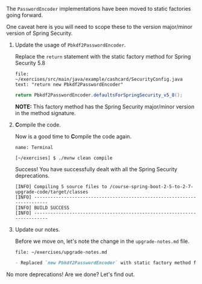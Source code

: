 The `PasswordEncoder` implementations have been moved to static factories going forward.

One caveat here is you will need to scope these to the version major/minor version of Spring Security.

1. Update the usage of `Pbkdf2PasswordEncoder`.

   Replace the `return` statement with the static factory method for Spring Security 5.8

   ```editor:select-matching-text
   file: ~/exercises/src/main/java/example/cashcard/SecurityConfig.java
   text: "return new Pbkdf2PasswordEncoder"
   ```

   ```java
   return Pbkdf2PasswordEncoder.defaultsForSpringSecurity_v5_8();
   ```

   **NOTE:** This factory method has the Spring Security major/minor version in the method signature.

1. **C**ompile the code.

   Now is a good time to **C**ompile the code again.

   ```dashboard:open-dashboard
   name: Terminal
   ```

   ```shell
   [~/exercises] $ ./mvnw clean compile
   ```

   Success! You have successfully dealt with all the Spring Security deprecations.

   ```shell
   [INFO] Compiling 5 source files to /course-spring-boot-2-5-to-2-7-upgrade-code/target/classes
   [INFO] ------------------------------------------------------------------------
   [INFO] BUILD SUCCESS
   [INFO] ------------------------------------------------------------------------
   ```

1. Update our notes.

   Before we move on, let's note the change in the `upgrade-notes.md` file.

   ```editor:open-file
   file: ~/exercises/upgrade-notes.md
   ```

   ```markdown
   - Replaced `new Pbkdf2PasswordEncoder` with static factory method for Spring Security 5.8
   ```

No more deprecations! Are we done? Let's find out.
